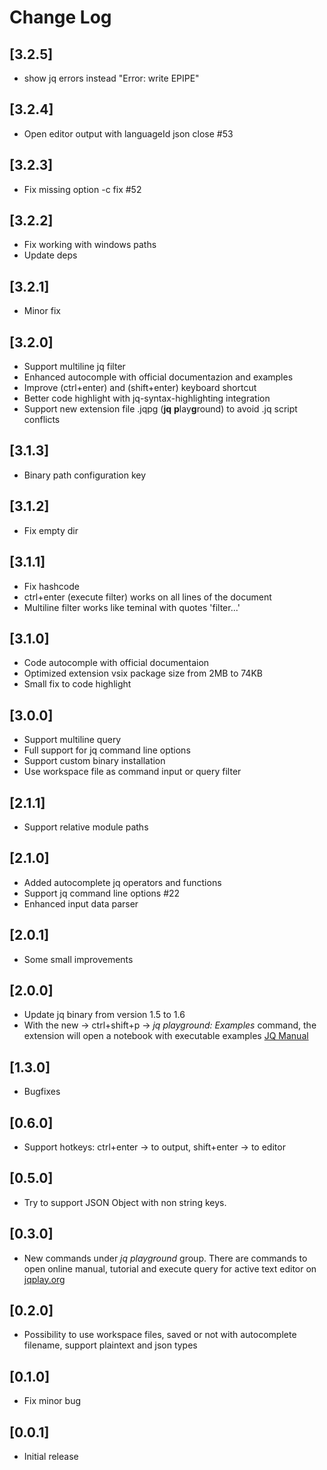 # Change Log

## [3.2.5]

* show jq errors instead "Error: write EPIPE"

## [3.2.4]

* Open editor output with languageId json close #53

## [3.2.3]

* Fix missing option -c fix #52

## [3.2.2]

* Fix working with windows paths
* Update deps

## [3.2.1]

* Minor fix

## [3.2.0]

* Support multiline jq filter
* Enhanced autocomple with official documentazion and examples
* Improve (ctrl+enter) and (shift+enter) keyboard shortcut
* Better code highlight with jq-syntax-highlighting integration
* Support new extension file .jqpg (**jq** **p**lay**g**round) to avoid .jq script conflicts

## [3.1.3]

* Binary path configuration key

## [3.1.2]

* Fix empty dir

## [3.1.1]

* Fix hashcode
* ctrl+enter (execute filter) works on all lines of the document
* Multiline filter works like teminal with quotes 'filter...'

## [3.1.0]

* Code autocomple with official documentaion
* Optimized extension vsix package size from 2MB to 74KB
* Small fix to code highlight

## [3.0.0]

* Support multiline query
* Full support for jq command line options
* Support custom binary installation
* Use workspace file as command input or query filter

## [2.1.1]

* Support relative module paths

## [2.1.0]

* Added autocomplete jq operators and functions
* Support jq command line options #22
* Enhanced input data parser

## [2.0.1]

* Some small improvements

## [2.0.0]

* Update jq binary from version 1.5 to 1.6
* With the new → ctrl+shift+p → _jq playground: Examples_ command, the extension will open a notebook with executable examples [JQ Manual](https://stedolan.github.io/jq/manual/)

## [1.3.0]

* Bugfixes

## [0.6.0]

* Support hotkeys: ctrl+enter → to output, shift+enter → to editor

## [0.5.0]

* Try to support JSON Object with non string keys.

## [0.3.0]

* New commands under _jq playground_ group. There are commands to open online manual, tutorial and execute query for active text editor on [jqplay.org](https://jqplay.org/)

## [0.2.0]

* Possibility to use workspace files, saved or not with autocomplete filename, support plaintext and json types

## [0.1.0]

* Fix minor bug

## [0.0.1]

* Initial release
